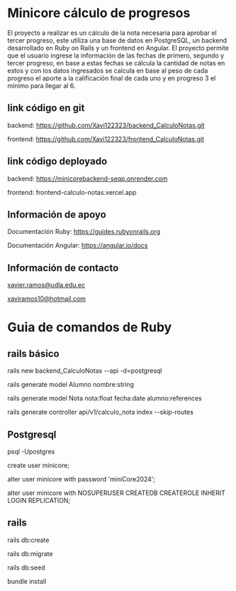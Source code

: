 # Minicore cálculo de progresos

El proyecto a realizar es un cálculo de la nota necesaria para aprobar el tercer progreso, este utiliza una base de datos en PostgreSQL, un backend desarrollado en Ruby on Rails y un frontend en Angular. El proyecto permite que el usuario ingrese la información de las fechas de primero, segundo y tercer progreso, en base a estas fechas se cálcula la cantidad de notas en estos y con los datos ingresados se calcula en base al peso de cada progreso el aporte a la calificación final de cada uno y en progreso 3 el mínimo para llegar al 6.

## link código en git

backend: https://github.com/Xavi122323/backend_CalculoNotas.git

frontend: https://github.com/Xavi122323/frontend_CalculoNotas.git

## link código deployado

backend: https://minicorebackend-seqp.onrender.com

frontend: frontend-calculo-notas.vercel.app

## Información de apoyo

Documentación Ruby: https://guides.rubyonrails.org

Documentación Angular: https://angular.io/docs

## Información de contacto

xavier.ramos@udla.edu.ec

xaviramos10@hotmail.com

# Guia de comandos de Ruby

## rails básico

rails new backend_CalculoNotas --api -d=postgresql

rails generate model Alumno nombre:string

rails generate model Nota nota:float fecha:date alumno:references

rails generate controller api/v1/calculo_nota index --skip-routes

## Postgresql

psql -Upostgres

create user minicore;

alter user minicore with password 'miniCore2024';

alter user minicore with NOSUPERUSER CREATEDB CREATEROLE INHERIT LOGIN REPLICATION;

## rails

rails db:create

rails db:migrate

rails db:seed

bundle install
